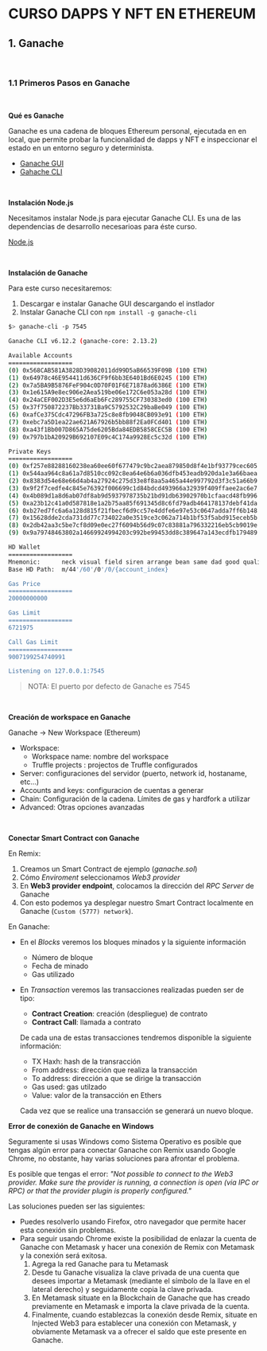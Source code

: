 # CURSO DAPPS Y NFT EN ETHEREUM
## 1. Ganache

&nbsp;

### 1.1 Primeros Pasos en Ganache

&nbsp;

**Qué es Ganache**

Ganache es una cadena de bloques Ethereum personal, ejecutada en en local, que permite probar la funcionalidad de dapps y NFT e inspeccionar el estado en un entorno seguro y determinista.

* [Ganache GUI](https://trufflesuite.com/ganache/)
* [Gahache CLI](https://docs.nethereum.com/en/latest/ethereum-and-clients/ganache-cli/)

&nbsp;

**Instalación Node.js**

Necesitamos instalar Node.js para ejecutar Ganache CLI. Es una de las dependencias de desarrollo necesarioas para éste curso.

[Node.js](https://nodejs.org/)

&nbsp;

**Instalación de Ganache**

Para este curso necesitaremos:
1. Descargar e instalar Ganache GUI descargando el instlador
2. Instalar Ganache CLI con `npm install -g ganache-cli`

```bash
$> ganache-cli -p 7545

Ganache CLI v6.12.2 (ganache-core: 2.13.2)

Available Accounts
==================
(0) 0x568CAB581A3828D39082011dd99D5aB66539F09B (100 ETH)
(1) 0x64978c46E954411d636CF9f6bb3E6401Bd6E0245 (100 ETH)
(2) 0x7a5BA9B5876FeF904c0D70F01F6E71878ad6386E (100 ETH)
(3) 0x1e615A9e8ec906e2Aea519be06e172C6e053a28d (100 ETH)
(4) 0x24aCEF002D3E5e6d6aEb6Fc289755CF730383ed0 (100 ETH)
(5) 0x37f750872237Bb33731Ba9C5792532C29baBe049 (100 ETH)
(6) 0xafCe375Cdc47296FB3a725c8e8fb9048CB093e91 (100 ETH)
(7) 0xebc7a5D1ea22ae621A67926b5bb88f2Ea0FCd401 (100 ETH)
(8) 0xa43f1Bb007D865A75de6205Bda84EDB5858CEC5B (100 ETH)
(9) 0x797b1bA20929B692107E09c4C174a9928Ec5c32d (100 ETH)

Private Keys
==================
(0) 0xf257e88288160238ea60ee60f677479c9bc2aea879850d8f4e1bf93779cec605
(1) 0x544aa964c8a61a7d8510cc092c8ea64e6b6a036dfb453eadb920da1e3a66baea
(2) 0x8383d54e68e66d4ab4a27924c275d33e8f8aa5a465a44e997792d3f3c51a66b9
(3) 0x9f2f7cedfe4c845e76392f006699c1d84bdcd493966a32939f409ffaee2ac6e7
(4) 0x4b089d1a8d6ab07df8ab9d5937978735b21bd91db63902970b1cfaacd48fb996
(5) 0xa23b12c41a0d587818e1a2b75aa85f691345d8c6fd79adb464178137debf41da
(6) 0xb27ed7fc6a6a128d815f21fbecf6d9cc57e4ddfe6e97e53c0647adda7ff6b148
(7) 0x15628dde2cda731dd77c734022a0e3519ce3c062a714b1bf53f5abd915eceb5b
(8) 0x2db42aa3c5be7cf8d09e0ec27f6094b56d9c07c83881a796332216eb5cb9019e
(9) 0x9a79748463802a14669924994203c992be99453dd8c389647a143ecdfb179489

HD Wallet
==================
Mnemonic:      neck visual field siren arrange bean same dad good quality fine paper
Base HD Path:  m/44'/60'/0'/0/{account_index}

Gas Price
==================
20000000000

Gas Limit
==================
6721975

Call Gas Limit
==================
9007199254740991

Listening on 127.0.0.1:7545
```

> NOTA: El puerto por defecto de Ganache es 7545

&nbsp;

**Creación de workspace en Ganache**

Ganache -> New Workspace (Ethereum)

* Workspace:
  * Workspace name: nombre del workspace
  * Truffle projects : projectos de Truffle configurados
* Server: configuraciones del servidor (puerto, network id, hostaname, etc...)
* Accounts and keys: configuracion de cuentas a generar
* Chain: Configuración de la cadena. Límites de gas y hardfork a utilizar
* Advanced: Otras opciones avanzadas


&nbsp;

**Conectar Smart Contract con Ganache**

En Remix:
1. Creamos un Smart Contract de ejemplo (*ganache.sol*)
2. Cómo *Enviroment* seleccionamos *Web3 provider*
3. En **Web3 provider endpoint**, colocamos la dirección del *RPC Server* de Ganache
4. Con esto podemos ya desplegar nuestro Smart Contract localmente en Ganache (`Custom (5777) network`).

En Ganache:
* En el *Blocks* veremos los bloques minados y la siguiente información
  * Número de bloque
  * Fecha de minado
  * Gas utilizado
  
* En *Transaction* veremos las transacciones realizadas pueden ser de tipo:
  * **Contract Creation**: creación (despliegue) de contrato
  * **Contract Call**: llamada a contrato
  
  De cada una de estas transacciones tendremos disponible la siguiente información:

    * TX Haxh: hash de la transracción
    * From address: dirección que realiza la transacción
    * To address: dirección a que se dirige la transacción
    * Gas used: gas utilzado
    * Value: valor de la transacción en Ethers

  Cada vez que se realice una transacción se generará un nuevo bloque.

**Error de conexión de Ganache en Windows**

Seguramente si usas Windows como Sistema Operativo es posible que tengas algún error para conectar Ganache con Remix usando Google Chrome, no obstante, hay varias soluciones para afrontar el problema.

Es posible que tengas el error: *"Not possible to connect to the Web3 provider. Make sure the provider is running, a connection is open (via IPC or RPC) or that the provider plugin is properly configured."*

Las soluciones pueden ser las siguientes:
* Puedes resolverlo usando Firefox, otro navegador que permite hacer esta conexión sin problemas.
* Para seguir usando Chrome existe la posibilidad de enlazar la cuenta de Ganache con Metamask y hacer una conexión de Remix con Metamask y la conexión será exitosa.
  1. Agrega la red Ganache para tu Metamask
  2. Desde tu Ganache visualiza la clave privada de una cuenta que desees importar a Metamask (mediante el símbolo de la llave en el lateral derecho) y seguidamente copia la clave privada.
  3. En Metamask situate en la Blockchain de Ganache que has creado previamente en Metamask e importa la clave privada de la cuenta.
  4. Finalmente, cuando establezcas la conexión desde Remix, situate en Injected Web3 para establecer una conexión con Metamask, y obviamente Metamask va a ofrecer el saldo que este presente en Ganache.